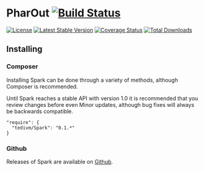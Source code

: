 # PharOut [![Build Status](https://travis-ci.org/tedivm/Spark.svg?branch=master)](https://travis-ci.org/tedivm/Spark)

[![License](http://img.shields.io/packagist/l/tedivm/Spark.svg)](https://github.com/tedivm/Spark/blob/master/LICENSE)
[![Latest Stable Version](http://img.shields.io/github/release/tedivm/Spark.svg)](https://packagist.org/packages/tedivm/Spark)
[![Coverage Status](http://img.shields.io/coveralls/tedivm/Spark.svg)](https://coveralls.io/r/tedivm/Spark?branch=master)
[![Total Downloads](http://img.shields.io/packagist/dt/tedivm/Spark.svg)](https://packagist.org/packages/tedivm/Spark)


## Installing

### Composer

Installing Spark can be done through a variety of methods, although Composer is
recommended.

Until Spark reaches a stable API with version 1.0 it is recommended that you
review changes before even Minor updates, although bug fixes will always be
backwards compatible.

```
"require": {
  "tedivm/Spark": "0.1.*"
}
```

### Github

Releases of Spark are available on [Github](https://github.com/tedivm/Spark/releases).
